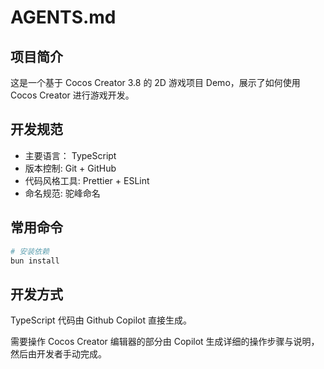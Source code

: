 # AGENTS.md

## 项目简介

这是一个基于 Cocos Creator 3.8 的 2D 游戏项目 Demo，展示了如何使用 Cocos Creator 进行游戏开发。

## 开发规范

- 主要语言： TypeScript
- 版本控制: Git + GitHub
- 代码风格工具: Prettier + ESLint
- 命名规范: 驼峰命名

## 常用命令

```bash
# 安装依赖
bun install

```

## 开发方式

TypeScript 代码由 Github Copilot 直接生成。

需要操作 Cocos Creator 编辑器的部分由 Copilot 生成详细的操作步骤与说明，然后由开发者手动完成。
